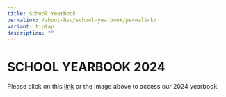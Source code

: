 ```yaml
---
title: School Yearbook
permalink: /about-hsc/school-yearbook/permalink/
variant: tiptap
description: ""
---
```

<h1>SCHOOL YEARBOOK 2024</h1>
<p>Please click on this <a href="https://issuu.com/touche-design/docs/hai_sing_catholic_school_yearbook_2024?fr=xKAE9_zU1NQ" rel="noopener nofollow" target="_blank">link</a> or
the image above to access our 2024 yearbook.</p>
<p></p>